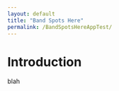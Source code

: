 ```yaml
---
layout: default
title: "Band Spots Here"
permalink: /BandSpotsHereAppTest/
---
```

# Introduction
blah

<html>
<style type="text/css">
</style>
<body onload="Main()"></body> 

<script>
  import * as Paho.MQTT from "https://cdn.jsdelivr.net/npm/paho-mqtt@1.1.0/paho-mqtt.js";

  var client;

  main(){
    document.write('Connecting');
    client = new Paho.MQTT.Client("mqtt.pskreporter.info", Number(1885),"a");
    client.onMessageArrived = onMessageArrived;
    client.connect({onSuccess:onConnect});
  }

  // called when the client connects
  function onConnect() {
    document.write('Connected');
    client.subscribe('pskr/filter/v2/+/FT8/+/+/+/+/+/#'); 
  }

  // called when a message arrives
  function onMessageArrived(message) {
    // example:
    // {"sq":49962698899,"f":28076461,"md":"FT8","rp":-18,"t":1727452137,"sc":"PC2J","sl":"JO22le91","rc":"WB5JJJ","rl":"EM35kg34","sa":263,"ra":291,"b":"10m"}
    // we need "b", "ts", "sc", "rc", "sa", "ra"}
    document.write(message.payloadString);
  }
</script>

</html>
